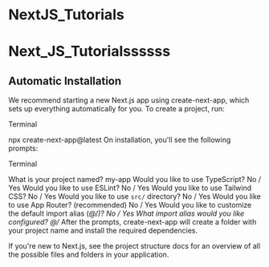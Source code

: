# NextJS_Tutorials
# Next_JS_Tutorialssssss
## Automatic Installation

We recommend starting a new Next.js app using create-next-app, which sets up everything automatically for you. To create a project, run:

Terminal

npx create-next-app@latest
On installation, you'll see the following prompts:

Terminal

What is your project named? my-app
Would you like to use TypeScript? No / Yes
Would you like to use ESLint? No / Yes
Would you like to use Tailwind CSS? No / Yes
Would you like to use `src/` directory? No / Yes
Would you like to use App Router? (recommended) No / Yes
Would you like to customize the default import alias (@/*)? No / Yes
What import alias would you like configured? @/*
After the prompts, create-next-app will create a folder with your project name and install the required dependencies.

If you're new to Next.js, see the project structure docs for an overview of all the possible files and folders in your application.